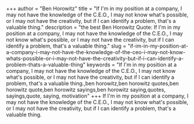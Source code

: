 +++
author = "Ben Horowitz"
title = "If I'm in my position at a company, I may not have the knowledge of the C.E.O., I may not know what's possible, or I may not have the creativity, but if I can identify a problem, that's a valuable thing."
description = "the best Ben Horowitz Quote: If I'm in my position at a company, I may not have the knowledge of the C.E.O., I may not know what's possible, or I may not have the creativity, but if I can identify a problem, that's a valuable thing."
slug = "if-im-in-my-position-at-a-company-i-may-not-have-the-knowledge-of-the-ceo-i-may-not-know-whats-possible-or-i-may-not-have-the-creativity-but-if-i-can-identify-a-problem-thats-a-valuable-thing"
keywords = "If I'm in my position at a company, I may not have the knowledge of the C.E.O., I may not know what's possible, or I may not have the creativity, but if I can identify a problem, that's a valuable thing.,ben horowitz,ben horowitz quotes,ben horowitz quote,ben horowitz sayings,ben horowitz saying,quotes, sayings,quote, saying, motivation"
+++
If I'm in my position at a company, I may not have the knowledge of the C.E.O., I may not know what's possible, or I may not have the creativity, but if I can identify a problem, that's a valuable thing.
